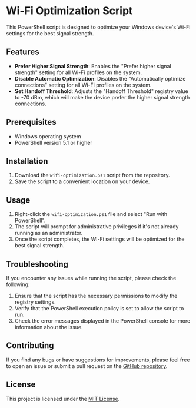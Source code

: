 # Wi-Fi Optimization Script

This PowerShell script is designed to optimize your Windows device's Wi-Fi settings for the best signal strength.

## Features

- **Prefer Higher Signal Strength**: Enables the "Prefer higher signal strength" setting for all Wi-Fi profiles on the system.
- **Disable Automatic Optimization**: Disables the "Automatically optimize connections" setting for all Wi-Fi profiles on the system.
- **Set Handoff Threshold**: Adjusts the "Handoff Threshold" registry value to -70 dBm, which will make the device prefer the higher signal strength connections.

## Prerequisites

- Windows operating system
- PowerShell version 5.1 or higher

## Installation

1. Download the `wifi-optimization.ps1` script from the repository.
2. Save the script to a convenient location on your device.

## Usage

1. Right-click the `wifi-optimization.ps1` file and select "Run with PowerShell".
2. The script will prompt for administrative privileges if it's not already running as an administrator.
3. Once the script completes, the Wi-Fi settings will be optimized for the best signal strength.

## Troubleshooting

If you encounter any issues while running the script, please check the following:

1. Ensure that the script has the necessary permissions to modify the registry settings.
2. Verify that the PowerShell execution policy is set to allow the script to run.
3. Check the error messages displayed in the PowerShell console for more information about the issue.

## Contributing

If you find any bugs or have suggestions for improvements, please feel free to open an issue or submit a pull request on the [GitHub repository](https://github.com/your-username/wifi-optimization-script).

## License

This project is licensed under the [MIT License](LICENSE).
